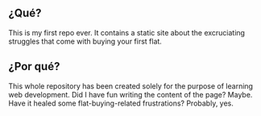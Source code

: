 ## ¿Qué?

This is my first repo ever. It contains a static site about the excruciating struggles that come with buying your first flat.

## ¿Por qué?

This whole repository has been created solely for the purpose of learning web development. Did I have fun writing the content of the page? Maybe. Have it healed some flat-buying-related frustrations? Probably, yes.
